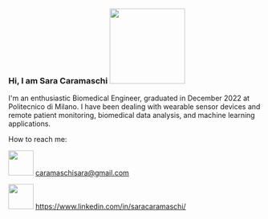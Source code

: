 ### Hi, I am Sara Caramaschi   <img src="https://media0.giphy.com/media/mP8YqtjCNOB9HLyrn0/giphy.gif?cid=790b7611e2704e799a31176a3fa12d703bb0c1b7c80a9e42&rid=giphy.gif&ct=g" width=150>
  
I'm an enthusiastic Biomedical Engineer, graduated in December 2022 at Politecnico di Milano. 
I have been dealing with wearable sensor devices and remote patient monitoring, biomedical data analysis, and machine learning applications. 


How to reach me: 

  <img src="https://user-images.githubusercontent.com/56114277/214555005-60bfce86-237c-431c-b3b6-3a3c6653140a.png" width=50px>  caramaschisara@gmail.com 
  
  <img src="https://cdn-icons-png.flaticon.com/512/174/174857.png" width=50px> https://www.linkedin.com/in/saracaramaschi/
<!--
Hi, I am Sara Caramaschi. 

- 🔭 I’m currently working on ...
- 🌱 I’m currently learning ...
- 👯 I’m looking to collaborate on ...
- 🤔 I’m looking for help with ...
- 💬 Ask me about ...
- 📫 How to reach me: ...
- 😄 Pronouns: ...
- ⚡ Fun fact: ...
-->


